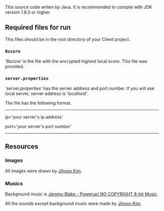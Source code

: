 This source code writen by Java.
 It is recommended to compile with JDK version 1.8.0 or higher.



## Required files for run

This files should be in the root directory of your Client project. 

### `Bscore`

'Bscore' is the file with the encrypted highest local score. This file was provided.

### `server.properties`

'server.properties' has the server address and port number. If you will use local server, server address is 'localhost'.

The file has the following format.

---------------------------------
ip='your server's ip address'

port='your server's port number'

---------------------------------


## Resources

### Images

All images were drawn by [Jihoon Kim](https://github.com/KimJihoon18 "김지훈").

### Musics

Background music is [Jeremy Blake - Powerup! NO COPYRIGHT 8-bit Music](https://www.youtube.com/watch?v=l7SwiFWOQqM&list=PLwJjxqYuirCLkq42mGw4XKGQlpZSfxsYd&index=4).

All the sounds except background music were made by [Jihoon Kim](https://github.com/KimJihoon18 "김지훈").
